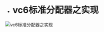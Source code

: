 - # vc6标准分配器之实现

![vc6标准分配器之实现](https://github.com/havenow/my-C-plus-plus/blob/master/C%2B%2B%E5%86%85%E5%AD%98%E7%AE%A1%E7%90%86/images/vc6%E6%A0%87%E5%87%86%E5%88%86%E9%85%8D%E5%99%A8%E4%B9%8B%E5%AE%9E%E7%8E%B0.png)  

  
